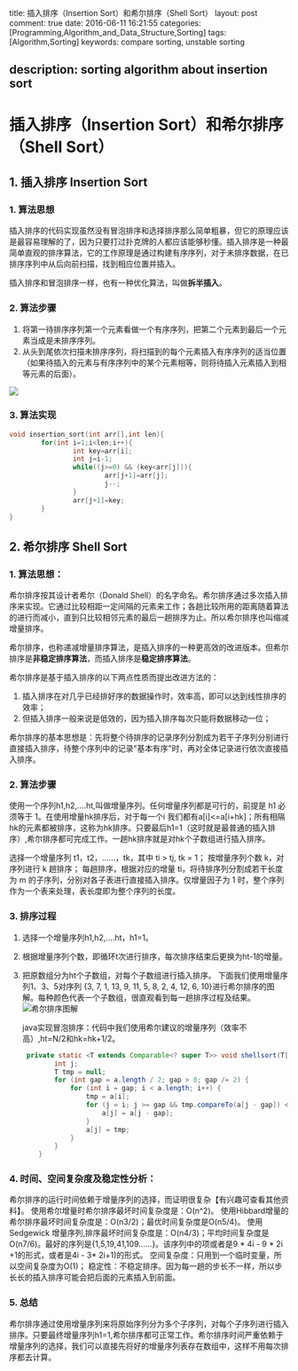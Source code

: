 title: 插入排序（Insertion Sort）和希尔排序（Shell Sort）
layout: post
comment: true
date: 2016-06-11 16:21:55
categories: [Programming,Algorithm_and_Data_Structure,Sorting]
tags: [Algorithm,Sorting]
keywords: compare sorting, unstable sorting

description: sorting algorithm about insertion sort
---

# 插入排序（Insertion Sort）和希尔排序（Shell Sort）
## 1. 插入排序 Insertion Sort
### 1. 算法思想
插入排序的代码实现虽然没有冒泡排序和选择排序那么简单粗暴，但它的原理应该是最容易理解的了，因为只要打过扑克牌的人都应该能够秒懂。插入排序是一种最简单直观的排序算法，它的工作原理是通过构建有序序列，对于未排序数据，在已排序序列中从后向前扫描，找到相应位置并插入。

插入排序和冒泡排序一样，也有一种优化算法，叫做**拆半插入**。

### 2. 算法步骤
1. 将第一待排序序列第一个元素看做一个有序序列，把第二个元素到最后一个元素当成是未排序序列。
2. 从头到尾依次扫描未排序序列，将扫描到的每个元素插入有序序列的适当位置（如果待插入的元素与有序序列中的某个元素相等，则将待插入元素插入到相等元素的后面）。

![](resources/insertionSort.gif)

### 3. 算法实现
```C++
void insertion_sort(int arr[],int len){
        for(int i=1;i<len;i++){
                int key=arr[i];
                int j=i-1;
                while((j>=0) && (key<arr[j])){
                        arr[j+1]=arr[j];
                        j--;
                }
                arr[j+1]=key;
        }
}
```

## 2. 希尔排序 Shell Sort
### 1. 算法思想：
希尔排序按其设计者希尔（Donald Shell）的名字命名。希尔排序通过多次插入排序来实现。它通过比较相距一定间隔的元素来工作；各趟比较所用的距离随着算法的进行而减小，直到只比较相邻元素的最后一趟排序为止。所以希尔排序也叫缩减增量排序。

希尔排序，也称递减增量排序算法，是插入排序的一种更高效的改进版本。但希尔排序是**非稳定排序算法**，而插入排序是**稳定排序算法**。

希尔排序是基于插入排序的以下两点性质而提出改进方法的：
1. 插入排序在对几乎已经排好序的数据操作时，效率高，即可以达到线性排序的效率；
3. 但插入排序一般来说是低效的，因为插入排序每次只能将数据移动一位；

希尔排序的基本思想是：先将整个待排序的记录序列分割成为若干子序列分别进行直接插入排序，待整个序列中的记录"基本有序"时，再对全体记录进行依次直接插入排序。

### 2. 算法步骤
使用一个序列h1,h2,….ht,叫做增量序列。任何增量序列都是可行的，前提是 h1 必须等于 1。在使用增量hk排序后，对于每一个i 我们都有a[i]<=a[i+hk]；所有相隔hk的元素都被排序，这称为hk排序。只要最后h1=1（这时就是最普通的插入排序）,希尔排序都可完成工作。一趟hk排序就是对hk个子数组进行插入排序。

选择一个增量序列 t1，t2，……，tk，其中 ti > tj, tk = 1；
按增量序列个数 k，对序列进行 k 趟排序；
每趟排序，根据对应的增量 ti，将待排序列分割成若干长度为 m 的子序列，分别对各子表进行直接插入排序。仅增量因子为 1 时，整个序列作为一个表来处理，表长度即为整个序列的长度。

### 3. 排序过程
1. 选择一个增量序列h1,h2,….ht，h1=1。
2. 根据增量序列个数，即循环t次进行排序，每次排序结束后更换为ht-1的增量。
3. 把原数组分为ht个子数组，对每个子数组进行插入排序。
下面我们使用增量序列1、3、5对序列 {3, 7, 1, 13, 9, 11, 5, 8, 2, 4, 12, 6, 10}进行希尔排序的图解。每种颜色代表一个子数组，很直观看到每一趟排序过程及结果。
![希尔排序图解](resources/545C88C7D43AF4986918317D1880381F.jpg)

    java实现冒泡排序：代码中我们使用希尔建议的增量序列（效率不高）,ht=N/2和hk=hk+1/2。
    ```Java
     private static <T extends Comparable<? super T>> void shellsort(T[] a) {
            int j;
            T tmp = null;
            for (int gap = a.length / 2; gap > 0; gap /= 2) {
                for (int i = gap; i < a.length; i++) {
                    tmp = a[i];
                    for (j = i; j >= gap && tmp.compareTo(a[j - gap]) < 0; j -= gap) {
                        a[j] = a[j - gap];
                    }
                    a[j] = tmp;
                }
            }
        }
    ```
  
### 4. 时间、空间复杂度及稳定性分析：
希尔排序的运行时间依赖于增量序列的选择，而证明很复杂【有兴趣可查看其他资料】。
使用希尔增量时希尔排序最坏时间复杂度是：O(n^2)。
使用Hibbard增量的希尔排序最坏时间复杂度是：O(n3/2)；最优时间复杂度是O(n5/4)。
使用Sedgewick 增量序列,排序最坏时间复杂度是：O(n4/3)；平均时间复杂度是O(n7/6)。最好的序列是{1,5,19,41,109……}。该序列中的项或者是9 * 4i - 9 * 2i +1的形式，或者是4i - 3* 2i+1)的形式。
空间复杂度：只用到一个临时变量，所以空间复杂度为O(1)；
稳定性：不稳定排序。因为每一趟的步长不一样，所以步长长的插入排序可能会把后面的元素插入到前面。

### 5. 总结
希尔排序通过使用增量序列来将原始序列分为多个子序列，对每个子序列进行插入排序。只要最终增量序列h1=1,希尔排序都可正常工作。希尔排序时间严重依赖于增量序列的选择，我们可以直接先将好的增量序列表存在数组中，这样不用每次排序都去计算。